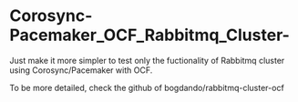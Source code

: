 # Corosync-Pacemaker_OCF_Rabbitmq_Cluster-

Just make it more simpler to test only the fuctionality of Rabbitmq cluster
using Corosync/Pacemaker with OCF.

To be more detailed, check the github of bogdando/rabbitmq-cluster-ocf


